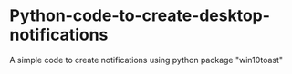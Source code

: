 # Python-code-to-create-desktop-notifications
A simple code to create notifications using python package "win10toast"


